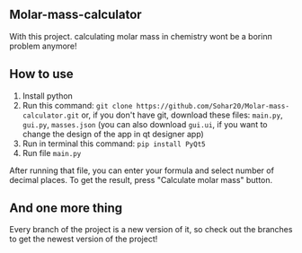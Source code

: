 ## Molar-mass-calculator
With this project. calculating molar mass in chemistry wont be a borinп problem anymore!
## How to use

1) Install python
2) Run this command: ``git clone https://github.com/Sohar20/Molar-mass-calculator.git`` or, if you don't have git, download these files: `main.py`, `gui.py`, `masses.json` (you can also download `gui.ui`, if you want to change the design of the app in qt designer app)
4) Run in terminal this command: `pip install PyQt5`
5) Run file `main.py`

After running that file, you can enter your formula and select number of decimal places. To get the result, press "Calculate molar mass" button.

## And one more thing

Every branch of the project is a new version of it, so check out the branches to get the newest version of the project!
